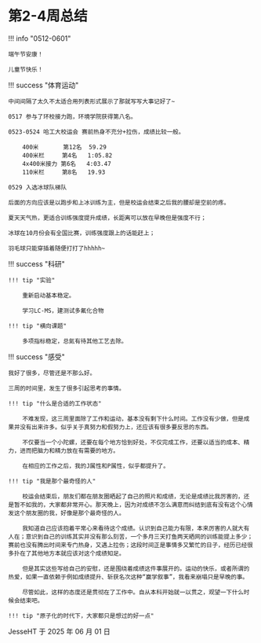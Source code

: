 # 第2-4周总结

!!! info "0512-0601"

    端午节安康！
    
    儿童节快乐！
    
!!! success "体育运动"

    中间间隔了太久不太适合用列表形式展示了那就写写大事记好了~

    0517 参与了环校接力跑，环境学院获得第八名。

    0523-0524 哈工大校运会 赛前热身不充分+拉伤，成绩比较一般。

        400米       第12名  59.29
        400米栏     第4名   1:05.82
        4x400米接力 第6名   4:03.47
        110米栏     第8名   19.93

    0529 入选冰球队梯队

    后面的方向应该是以跑步和上冰训练为主，但是校运会结束之后我的腰却是空前的疼。

    夏天天气热，更适合训练强度提升成绩，长距离可以放在早晚但是强度不行；

    冰球在10月份会有全国比赛，训练强度跟上的话能赶上；

    羽毛球只能穿插着随便打打了hhhhh~

!!! success "科研"

    !!! tip "实验"
    
        重新启动基本稳定。

        学习LC-MS，建测试多氟化合物

    !!! tip "横向课题"

        多项指标稳定，总氮有待其他工艺去除。


!!! success "感受"

    我好了很多，尽管还是不那么好。

    三周的时间里，发生了很多引起思考的事情。

    !!! tip "什么是合适的工作状态"

        不难发现，这三周里面除了工作和运动，基本没有剩下什么时间。工作没有少做，但是成果并没有出来许多。似乎关于真努力和假努力上，还应该有很多要反思的东西。

        不仅要当一个小陀螺，还要在每个地方恰到好处，不仅完成工作，还要以适当的成本、精力，进而把脑力和精力放在有需要的地方。

        在相应的工作之后，我的J属性和P属性，似乎都提升了。

    !!! tip "我是那个最奇怪的人"

        校运会结束后，朋友们都在朋友圈晒起了自己的照片和成绩，无论是成绩比我厉害的，还是暂不如我的，大家都非常开心。那天晚上，因为对成绩不怎么满意而纠结到底有没有这个心情发这个朋友圈的我，好像是那个最奇怪的人。

        我知道自己应该抱着平常心来看待这个成绩。认识到自己能力有限，本来厉害的人就大有人在；意识到自己的训练其实并没有那么刻苦，一个多月三天打鱼两天晒网的训练能提上多少；赛前也没有腾出时间来专门热身，又遇上拉伤；这段时间正是事情多又繁忙的日子，经历已经很多扑在了其他地方本就应该对这个成绩知足。

        但是其实这些写给自己的安慰，还是围绕着成绩这件事展开的。运动的快乐，或者所谓的热爱，如果一直依赖于例如成绩提升、斩获名次这种“赢学叙事”，我看来崩塌只是早晚的事。

        尽管如此，这样的态度还是贯彻在了工作中。自从本科开始就一以贯之，观望一下什么时候会结束吧。

    !!! tip "原子化的时代下，大家都只是想过的好一点"

JesseHT 于 2025 年 06 月 01 日